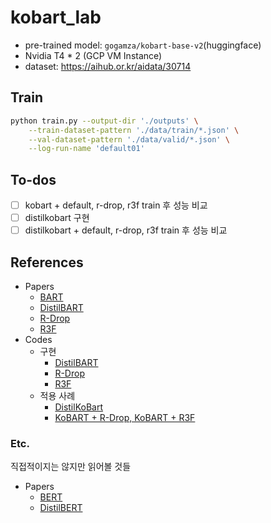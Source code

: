 # kobart_lab
- pre-trained model: `gogamza/kobart-base-v2`(huggingface)
- Nvidia T4 * 2 (GCP VM Instance)
- dataset: https://aihub.or.kr/aidata/30714

## Train
```bash
python train.py --output-dir './outputs' \
    --train-dataset-pattern './data/train/*.json' \
    --val-dataset-pattern './data/valid/*.json' \
    --log-run-name 'default01'
```

## To-dos
- [ ] kobart + default, r-drop, r3f train 후 성능 비교
- [ ] distilkobart 구현
- [ ] distilkobart + default, r-drop, r3f train 후 성능 비교

## References
- Papers
  - [BART](https://arxiv.org/abs/1910.13461)
  - [DistilBART](https://arxiv.org/abs/2010.13002)
  - [R-Drop](https://arxiv.org/abs/2106.14448)
  - [R3F](https://arxiv.org/abs/2008.03156)
- Codes
  - 구현
    - [DistilBART](https://github.com/huggingface/transformers/tree/49e4fece5c5cfb31615a3bddcff15517333e6fb6/examples/seq2seq#distilbart)
    - [R-Drop](https://github.com/dropreg/R-Drop)
    - [R3F](https://github.com/pytorch/fairseq/tree/main/examples/rxf)
  - 적용 사례
    - [DistilKoBart](https://github.com/youngerous/kobart-voice-summarization)
    - [KoBART + R-Drop, KoBART + R3F](https://github.com/cosmoquester/2021-dialogue-summary-competition)

### Etc.
직접적이지는 않지만 읽어볼 것들
- Papers
  - [BERT](https://arxiv.org/abs/1810.04805)
  - [DistilBERT](https://arxiv.org/abs/1910.01108)
